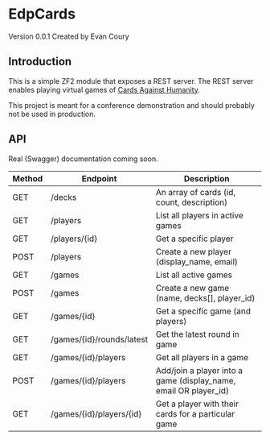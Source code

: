 # EdpCards

Version 0.0.1 Created by Evan Coury

## Introduction

This is a simple ZF2 module that exposes a REST server. The REST server enables
playing virtual games of [Cards Against
Humanity](http://www.cardsagainsthumanity.com/).

This project is meant for a conference demonstration and should probably not be
used in production.

## API

Real (Swagger) documentation coming soon.

| Method | Endpoint                  | Description
| ------ | ------------------------- | -------------------------------
| GET    | /decks                    | An array of cards (id, count, description)
| GET    | /players                  | List all players in active games
| GET    | /players/{id}             | Get a specific player
| POST   | /players                  | Create a new player (display\_name, email)
| GET    | /games                    | List all active games
| POST   | /games                    | Create a new game (name, decks[], player\_id)
| GET    | /games/{id}               | Get a specific game (and players)
| GET    | /games/{id}/rounds/latest | Get the latest round in game
| GET    | /games/{id}/players       | Get all players in a game
| POST   | /games/{id}/players       | Add/join a player into a game (display\_name, email OR player\_id)
| GET    | /games/{id}/players/{id}  | Get a player with their cards for a particular game

